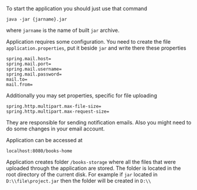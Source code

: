 To start the application you should just use that command

    java -jar {jarname}.jar

where `jarname` is the name of built `jar` archive.

Application requires some configuration. You need to create the file
`application.properties`, put it beside `jar` and write there these
properties

    spring.mail.host=
    spring.mail.port=
    spring.mail.username=
    spring.mail.password=
    mail.to=
    mail.from=

Additionally you may set properties, specific for file uploading

    spring.http.multipart.max-file-size=
    spring.http.multipart.max-request-size=

They are responsible for sending notification emails. Also you might need to do
some changes in your email account.

Application can be accessed at

    localhost:8080/books-home

Application creates folder `/books-storage` where all the files that
were uploaded through the application are stored. The folder is located
in the root directory of the current disk. For example if `jar` located in
`D:\\file\project.jar` then the folder will be created in `D:\\`
